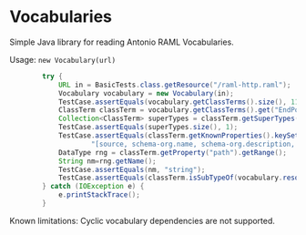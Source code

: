 # Vocabularies

Simple Java library for reading Antonio RAML Vocabularies. 

Usage: `new Vocabulary(url)`

```java
		try {
			URL in = BasicTests.class.getResource("/raml-http.raml");
			Vocabulary vocabulary = new Vocabulary(in);
			TestCase.assertEquals(vocabulary.getClassTerms().size(), 11);
			ClassTerm classTerm = vocabulary.getClassTerms().get("EndPoint");
			Collection<ClassTerm> superTypes = classTerm.getSuperTypes();
			TestCase.assertEquals(superTypes.size(), 1);
			TestCase.assertEquals(classTerm.getKnownProperties().keySet().toString(),
					"[source, schema-org.name, schema-org.description, path, hydra.supportedOperation]");
			DataType rng = classTerm.getProperty("path").getRange();
			String nm=rng.getName();
			TestCase.assertEquals(nm, "string");
			TestCase.assertEquals(classTerm.isSubTypeOf(vocabulary.resolveClass("raml-doc.DomainElement")),true);
		} catch (IOException e) {
			e.printStackTrace();
		}
```		

Known limitations: Cyclic vocabulary dependencies are not supported.
